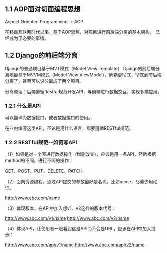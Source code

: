 ## 1.1 AOP面对切面编程思想

Aspect Oriented Programming -> AOP

在移动互联网时代以来，基于AOP思想，对项目进行前后端分离的基本架构， 已经成为了必要的事情。

## 1.2 Django的前后端分离

Django的普通项目基于MVT模式（Model View Template）
Django的前后端分离项目基于MVVM模式（Model View ViewModel），解耦更彻底，彻底到前后端分离了，甚至可以说分离成了两个项目。

分离原理：后端遵循Restful规范开发API，与前端进行数据交互，实现多端应用。

### 1.2.1 什么是API

可以翻译为数据接口，或者数据接口的使用。

在业内编写这类API，不论是用什么语言，都要遵循RESTful规范。

### 1.2.2 RESTful规范--如何写API

（1）如果是对一个表进行数据操作（增删改查），应该是用一条API，然后根据method的不同，进行不同的操作：

GET、POST、PUT、DELETE、PATCH

（2）面向资源编程，通过API提交的参数最好是名词，比如name，尽量少用动词。

http://www.abc.com/name

（3）体现版本，在API中加入想v1、v2这样的版本代号：

http://www.abc.com/v1/name
http://www.abc.com/v2/name

（4）体现API，让使用者一眼看到这是API而不会是URL，应该在API中加入提示：

http://www.abc.com/api/v1/name
http://www.abc.com/api/v2/name